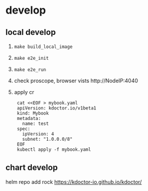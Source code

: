 # develop

## local develop

1. `make build_local_image`

2. `make e2e_init`

3. `make e2e_run`

4. check proscope, browser vists http://NodeIP:4040

5. apply cr

        cat <<EOF > mybook.yaml
        apiVersion: kdoctor.io/v1beta1
        kind: Mybook
        metadata:
          name: test
        spec:
          ipVersion: 4
          subnet: "1.0.0.0/8"
        EOF
        kubectl apply -f mybook.yaml

## chart develop

helm repo add rock https://kdoctor-io.github.io/kdoctor/
